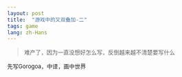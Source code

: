 ```yaml
---
layout: post
title:  "游戏中的又双叠加-二"
tags: game
lang: zh-Hans
---
```

><font size=2>难产了，因为一直没想好怎么写，反倒越来越不清楚要写什么

先写Gorogoa，中译，画中世界
